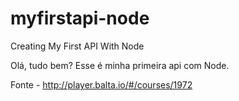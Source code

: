 # myfirstapi-node
Creating My First API With Node 

Olá, tudo bem? Esse é minha primeira api com Node. 



Fonte - http://player.balta.io/#/courses/1972 
